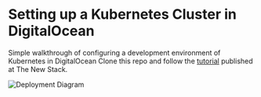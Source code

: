# Setting up a Kubernetes Cluster in DigitalOcean
Simple walkthrough of configuring a development environment of Kubernetes in DigitalOcean
Clone this repo and follow the [tutorial](http://thenewstack.io/tutorial-configuring-ultimate-development-environment-kubernetes/) published at The New Stack.

![Deployment Diagram](https://github.com/janakiramm/do-k8s/blob/master/do-k8s.png?raw=true)

